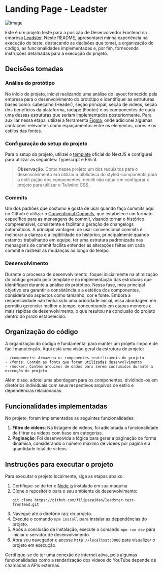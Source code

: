 
# Landing Page - Leadster

![image](https://github.com/filipezaidan/leadster-test-frontend/assets/41112779/40ceebf9-9443-4aae-a002-e5b9bf6da190)



Este é um projeto teste para a posição de Desenvolvedor Frontend na empresa [Leadster](https://leadster.com.br/). Neste README, apresentarei minha experiência na execução do teste, destacando as decisões que tomei, a organização do código, as funcionalidades implementadas e, por fim, fornecendo instruções detalhadas para a execução do projeto.

## Decisões tomadas

### Análise do protótipo

No início do projeto, iniciei realizando uma análise do layout fornecido pela empresa para o desenvolvimento do protótipo e identifiquei as estruturas bases como: cabeçalho (Header), seção principal, seção de vídeos, seção dos benefícios da plataforma, rodapé (Footer) e os componentes de cada uma dessas estruturas que seriam implementados posteriormente. Para auxiliar nessa etapa, utilizei a ferramenta [Figma](https://www.figma.com/), onde adicionei algumas anotações relevantes como espaçamentos entre os elementos, cores e os estilos das fontes.

### Configuração do setup do projeto

Para o setup do projeto, utilizei o [template](https://nextjs.org/docs/getting-started/installation) oficial do NextJS  e configurei para utilizar as seguintes: Typescript e ESlint.

>  **Observação**. Como nesse projeto um dos requisitos para o desenvolvimento era utilizar a biblioteca do styled-components para a estilização dos componentes, decidi não optar em configurar o projeto para utilizar o Tailwind CSS.

### Commits

Um dos padrões que costumo e gosta de usar quando faço commits aqui no Github é utilizar o [Conventional Commits](https://www.conventionalcommits.org/en/v1.0.0/), que estabelece um formato específico para as mensagens de commit, visando tornar o histórico compreensível, consistente e facilitar a geração de changelogs automáticos. A principal vantagem de usar convencional commits é melhorar a clareza e a legibilidade do histórico, principalmente quando estamos trabalhando em equipe, ter uma estrutura padronizada nas mensagens de commit facilita entender as alterações feitas em cada commit e rastrear as mudanças ao longo do tempo.

### Desenvolvimento
  
Durante o processo de desenvolvimento, foquei inicialmente na otimização do código gerado pelo template e na implementação das estruturas que identifiquei durante a análise do protótipo. Nessa fase, meu principal objetivo era garantir a consistência e a estética dos componentes, considerando aspectos como tamanho, cor e fonte. Embora a responsividade não tenha sido uma prioridade inicial, essa abordagem me permitiu gerenciar melhor o tempo, concentrando em etapas menores e mais rápidas de desenvolvimento, o que resultou na conclusão do projeto dentro do prazo estabelecido. 

## Organização do código

A organização do código é fundamental para manter um projeto limpo e de fácil manutenção. Aqui está uma visão geral da estrutura do projeto:

```
- /components: Armazena os componentes reutilizáveis do projeto
- /fonts: Contém as fonts que foram utilizadas desenvolvimento 
- /mocker: Contém arquivos de dados para serem consumidos durante a execução do projeto
```

Além disso, adotei uma abordagem para os componentes, dividindo-os em diretórios individuais com seus respectivos arquivos de estilo e dependências relacionadas.


## Funcionalidades implementadas

No projeto, foram implementadas as seguintes funcionalidades:

1. **Filtro de vídeos**: Na listagem de vídeos, foi adicionada a funcionalidade de filtrar os vídeos com base em categorias.
2. **Paginação**: Foi desenvolvida a lógica para gerar a paginação de forma dinâmica, considerando o número máximo de vídeos por página e a quantidade total de vídeos.

## Instruções para executar o projeto

Para executar o projeto localmente, siga as etapas abaixo:

1. Certifique-se de ter o [Node.js](https://nodejs.org/pt-br/download/current) instalado em sua máquina.
2. Clone o repositório para o seu ambiente de desenvolvimento:
	```git
	git clone https://github.com/filipezaidan/leadster-test-frontend.git 
	```
3. Navegue até o diretório raiz do projeto.
4. Execute o comando `npm install`  para instalar as dependências do projeto.
5. Após a conclusão da instalação, execute o comando `npm run dev`  para iniciar o servidor de desenvolvimento.
6. Abra seu navegador e acesse `http://localhost:3000` para visualizar o projeto em execução.

Certifique-se de ter uma conexão de internet ativa, pois algumas funcionalidades como a renderização dos vídeos do YouTube depende de chamadas a APIs externas.
